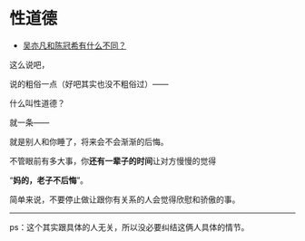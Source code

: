 # 性道德

- [吴亦凡和陈冠希有什么不同？](https://www.zhihu.com/question/47496477/answer/2010081251)


这么说吧，

说的粗俗一点（好吧其实也没不粗俗过）——

什么叫性道德？

就一条——

就是别人和你睡了，将来会不会渐渐的后悔。

  

不管眼前有多大事，你**还有一辈子的时间**让对方慢慢的觉得

“**妈的，老子不后悔**”。

  

简单来说，不要停止做让跟你有关系的人会觉得欣慰和骄傲的事。

  

---

  

ps：这个其实跟具体的人无关，所以没必要纠结这俩人具体的情节。

  
  
